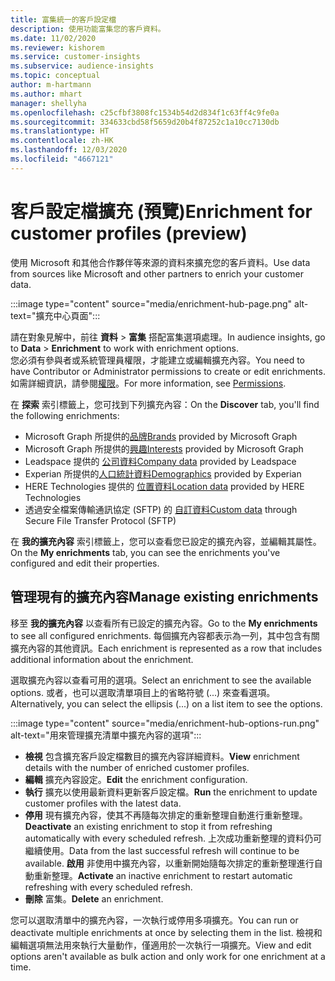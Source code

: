 ```yaml
---
title: 富集統一的客戶設定檔
description: 使用功能富集您的客戶資料。
ms.date: 11/02/2020
ms.reviewer: kishorem
ms.service: customer-insights
ms.subservice: audience-insights
ms.topic: conceptual
author: m-hartmann
ms.author: mhart
manager: shellyha
ms.openlocfilehash: c25cfbf3808fc1534b54d2d834f1c63ff4c9fe0a
ms.sourcegitcommit: 334633cbd58f5659d20b4f87252c1a10cc7130db
ms.translationtype: HT
ms.contentlocale: zh-HK
ms.lasthandoff: 12/03/2020
ms.locfileid: "4667121"
---
```

# <a name="enrichment-for-customer-profiles-preview"></a><span data-ttu-id="26292-103">客戶設定檔擴充 (預覽)</span><span class="sxs-lookup"><span data-stu-id="26292-103">Enrichment for customer profiles (preview)</span></span>

<span data-ttu-id="26292-104">使用 Microsoft 和其他合作夥伴等來源的資料來擴充您的客戶資料。</span><span class="sxs-lookup"><span data-stu-id="26292-104">Use data from sources like Microsoft and other partners to enrich your customer data.</span></span>

:::image type="content" source="media/enrichment-hub-page.png" alt-text="擴充中心頁面":::

<span data-ttu-id="26292-106">請在對象見解中，前往 **資料** > **富集** 搭配富集選項處理。</span><span class="sxs-lookup"><span data-stu-id="26292-106">In audience insights, go to **Data** > **Enrichment** to work with enrichment options.</span></span>    
<span data-ttu-id="26292-107">您必須有參與者或系統管理員權限，才能建立或編輯擴充內容。</span><span class="sxs-lookup"><span data-stu-id="26292-107">You need to have Contributor or Administrator permissions to create or edit enrichments.</span></span> <span data-ttu-id="26292-108">如需詳細資訊，請參閱[權限](permissions.md)。</span><span class="sxs-lookup"><span data-stu-id="26292-108">For more information, see [Permissions](permissions.md).</span></span>

<span data-ttu-id="26292-109">在 **探索** 索引標籤上，您可找到下列擴充內容：</span><span class="sxs-lookup"><span data-stu-id="26292-109">On the **Discover** tab, you'll find the following enrichments:</span></span>

- <span data-ttu-id="26292-110">Microsoft Graph 所提供的[品牌](enrichment-microsoft-graph.md)</span><span class="sxs-lookup"><span data-stu-id="26292-110">[Brands](enrichment-microsoft-graph.md) provided by Microsoft Graph</span></span>
- <span data-ttu-id="26292-111">Microsoft Graph 所提供的[興趣](enrichment-microsoft-graph.md)</span><span class="sxs-lookup"><span data-stu-id="26292-111">[Interests](enrichment-microsoft-graph.md) provided by Microsoft Graph</span></span>
- <span data-ttu-id="26292-112">Leadspace 提供的 [公司資料](enrichment-leadspace.md)</span><span class="sxs-lookup"><span data-stu-id="26292-112">[Company data](enrichment-leadspace.md) provided by Leadspace</span></span>
- <span data-ttu-id="26292-113">Experian 所提供的[人口統計資料](enrichment-experian.md)</span><span class="sxs-lookup"><span data-stu-id="26292-113">[Demographics](enrichment-experian.md) provided by Experian</span></span>
- <span data-ttu-id="26292-114">HERE Technologies 提供的 [位置資料](enrichment-here.md)</span><span class="sxs-lookup"><span data-stu-id="26292-114">[Location data](enrichment-here.md) provided by HERE Technologies</span></span>
- <span data-ttu-id="26292-115">透過安全檔案傳輸通訊協定 (SFTP) 的 [自訂資料](enrichment-SFTP-custom-import.md)</span><span class="sxs-lookup"><span data-stu-id="26292-115">[Custom data](enrichment-SFTP-custom-import.md) through Secure File Transfer Protocol (SFTP)</span></span>

<span data-ttu-id="26292-116">在 **我的擴充內容** 索引標籤上，您可以查看您已設定的擴充內容，並編輯其屬性。</span><span class="sxs-lookup"><span data-stu-id="26292-116">On the **My enrichments** tab, you can see the enrichments you've configured and edit their properties.</span></span>

## <a name="manage-existing-enrichments"></a><span data-ttu-id="26292-117">管理現有的擴充內容</span><span class="sxs-lookup"><span data-stu-id="26292-117">Manage existing enrichments</span></span>

<span data-ttu-id="26292-118">移至 **我的擴充內容** 以查看所有已設定的擴充內容。</span><span class="sxs-lookup"><span data-stu-id="26292-118">Go to the **My enrichments** to see all configured enrichments.</span></span> <span data-ttu-id="26292-119">每個擴充內容都表示為一列，其中包含有關擴充內容的其他資訊。</span><span class="sxs-lookup"><span data-stu-id="26292-119">Each enrichment is represented as a row that includes additional information about the enrichment.</span></span>

<span data-ttu-id="26292-120">選取擴充內容以查看可用的選項。</span><span class="sxs-lookup"><span data-stu-id="26292-120">Select an enrichment to see the available options.</span></span> <span data-ttu-id="26292-121">或者，也可以選取清單項目上的省略符號 (...) 來查看選項。</span><span class="sxs-lookup"><span data-stu-id="26292-121">Alternatively, you can select the ellipsis (...) on a list item to see the options.</span></span>

:::image type="content" source="media/enrichment-hub-options-run.png" alt-text="用來管理擴充清單中擴充內容的選項":::

- <span data-ttu-id="26292-123">**檢視** 包含擴充客戶設定檔數目的擴充內容詳細資料。</span><span class="sxs-lookup"><span data-stu-id="26292-123">**View** enrichment details with the number of enriched customer profiles.</span></span>
- <span data-ttu-id="26292-124">**編輯** 擴充內容設定。</span><span class="sxs-lookup"><span data-stu-id="26292-124">**Edit** the enrichment configuration.</span></span>
- <span data-ttu-id="26292-125">**執行** 擴充以使用最新資料更新客戶設定檔。</span><span class="sxs-lookup"><span data-stu-id="26292-125">**Run** the enrichment to update customer profiles with the latest data.</span></span>
- <span data-ttu-id="26292-126">**停用** 現有擴充內容，使其不再隨每次排定的重新整理自動進行重新整理。</span><span class="sxs-lookup"><span data-stu-id="26292-126">**Deactivate** an existing enrichment to stop it from refreshing automatically with every scheduled refresh.</span></span> <span data-ttu-id="26292-127">上次成功重新整理的資料仍可繼續使用。</span><span class="sxs-lookup"><span data-stu-id="26292-127">Data from the last successful refresh will continue to be available.</span></span> <span data-ttu-id="26292-128">**啟用** 非使用中擴充內容，以重新開始隨每次排定的重新整理進行自動重新整理。</span><span class="sxs-lookup"><span data-stu-id="26292-128">**Activate** an inactive enrichment to restart automatic refreshing with every scheduled refresh.</span></span>
- <span data-ttu-id="26292-129">**刪除** 富集。</span><span class="sxs-lookup"><span data-stu-id="26292-129">**Delete** an enrichment.</span></span>

<span data-ttu-id="26292-130">您可以選取清單中的擴充內容，一次執行或停用多項擴充。</span><span class="sxs-lookup"><span data-stu-id="26292-130">You can run or deactivate multiple enrichments at once by selecting them in the list.</span></span> <span data-ttu-id="26292-131">檢視和編輯選項無法用來執行大量動作，僅適用於一次執行一項擴充。</span><span class="sxs-lookup"><span data-stu-id="26292-131">View and edit options aren't available as bulk action and only work for one enrichment at a time.</span></span>
